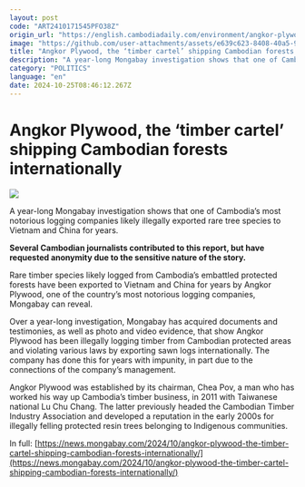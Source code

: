 ```yaml
---
layout: post
code: "ART2410171545PFO38Z"
origin_url: "https://english.cambodiadaily.com/environment/angkor-plywood-the-timber-cartel-shipping-cambodian-forests-internationally-189772/"
image: "https://github.com/user-attachments/assets/e639c623-8408-40a5-9d6c-16c0e1ec3454"
title: "Angkor Plywood, the ‘timber cartel’ shipping Cambodian forests internationally"
description: "A year-long Mongabay investigation shows that one of Cambodia’s most notorious logging companies likely illegally exported rare tree species to Vietnam and China for years."
category: "POLITICS"
language: "en"
date: 2024-10-25T08:46:12.267Z
---
```


# Angkor Plywood, the ‘timber cartel’ shipping Cambodian forests internationally

 ![](https://github.com/user-attachments/assets/dfd720af-ed57-4a3d-95ea-c37a9bb3a9c5)

A year-long Mongabay investigation shows that one of Cambodia’s most notorious logging companies likely illegally exported rare tree species to Vietnam and China for years.

**Several Cambodian journalists contributed to this report, but have requested anonymity due to the sensitive nature of the story.**

Rare timber species likely logged from Cambodia’s embattled protected forests have been exported to Vietnam and China for years by Angkor Plywood, one of the country’s most notorious logging companies, Mongabay can reveal.

Over a year-long investigation, Mongabay has acquired documents and testimonies, as well as photo and video evidence, that show Angkor Plywood has been illegally logging timber from Cambodian protected areas and violating various laws by exporting sawn logs internationally. The company has done this for years with impunity, in part due to the connections of the company’s management.

Angkor Plywood was established by its chairman, Chea Pov, a man who has worked his way up Cambodia’s timber business, in 2011 with Taiwanese national Lu Chu Chang. The latter previously headed the Cambodian Timber Industry Association and developed a reputation in the early 2000s for illegally felling protected resin trees belonging to Indigenous communities.

In full: [https://news.mongabay.com/2024/10/angkor-plywood-the-timber-cartel-shipping-cambodian-forests-internationally/](https://news.mongabay.com/2024/10/angkor-plywood-the-timber-cartel-shipping-cambodian-forests-internationally/)